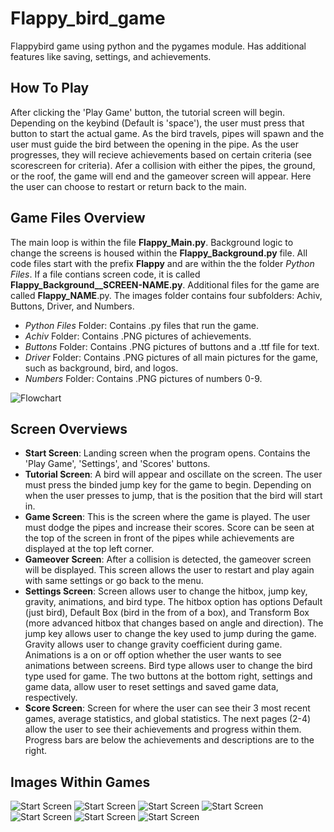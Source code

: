 # Flappy_bird_game
Flappybird game using python and the pygames module. Has additional features like saving, settings, and achievements. 


## How To Play ##
After clicking the 'Play Game' button, the tutorial screen will begin. Depending on the keybind (Default is 'space'), the user must press that button to start the actual game. As the bird travels, pipes will spawn and the user must guide the bird between the opening in the pipe. As the user progresses, they will recieve achievements based on certain criteria (see scorescreen for criteria). Afer a collision with either the pipes, the ground, or the roof, the game will end and the gameover screen will appear. Here the user can choose to restart or return back to the main. 


## Game Files Overview ##
The main loop is within the file __Flappy_Main.py__. Background logic to change the screens is housed within the __Flappy_Background.py__ file. All code files start with the prefix __Flappy__ and are within the the folder _Python Files_. If a file contians screen code, it is called __Flappy_Background__SCREEN-NAME.py__. Additional files for the game are called __Flappy_NAME__.py. The images folder contains four subfolders: Achiv, Buttons, Driver, and Numbers. 
- _Python Files_ Folder: Contains .py files that run the game. 
- _Achiv_ Folder: Contains .PNG pictures of achievements. 
- _Buttons_ Folder: Contains .PNG pictures of buttons and a .ttf file for text.
- _Driver_ Folder: Contains .PNG pictures of all main pictures for the game, such as background, bird, and logos.
- _Numbers_ Folder: Contains .PNG pictures of numbers 0-9.

![Flowchart](/README%20Images/flowchart.png)


## Screen Overviews ##
- __Start Screen__: Landing screen when the program opens. Contains the 'Play Game', 'Settings', and 'Scores' buttons. 
- __Tutorial Screen__: A bird will appear and oscillate on the screen. The user must press the binded jump key for the game to begin. Depending on when the user presses to jump, that is the position that the bird will start in. 
- __Game Screen__: This is the screen where the game is played. The user must dodge the pipes and increase their scores. Score can be seen at the top of the screen in front of the pipes while achievements are displayed at the top left corner. 
- __Gameover Screen__: After a collision is detected, the gameover screen will be displayed. This screen allows the user to restart and play again with same settings or go back to the menu.
- __Settings Screen__: Screen allows user to change the hitbox, jump key, gravity, animations, and bird type. The hitbox option has options Default (just bird), Default Box (bird in the from of a box), and Transform Box (more advanced hitbox that changes based on angle and direction). The jump key allows user to change the key used to jump during the game. Gravity allows user to change gravity coefficient during game. Animations is a on or off option whether the user wants to see animations between screens. Bird type allows user to change the bird type used for game. The two buttons at the bottom right, settings and game data, allow user to reset settings and saved game data, respectively. 
- __Score Screen__: Screen for where the user can see their 3 most recent games, average statistics, and global statistics. The next pages (2-4) allow the user to see their achievements and progress within them. Progress bars are below the achievements and descriptions are to the right. 

## Images Within Games ##
![Start Screen](/README%20Images/StartScreen.PNG)
![Start Screen](/README%20Images/TutorialScreen.PNG)
![Start Screen](/README%20Images/GameScreen.PNG)
![Start Screen](/README%20Images/GameoverScreen.PNG)
![Start Screen](/README%20Images/SettingsScreen.PNG)
![Start Screen](/README%20Images/ScoreScreen.PNG)
![Start Screen](/README%20Images/AchievementScreen.PNG)
